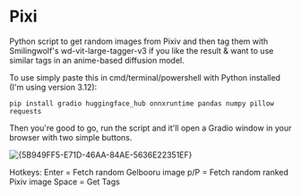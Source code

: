 # Pixi
Python script to get random images from Pixiv and then tag them with Smilingwolf's wd-vit-large-tagger-v3 if you like the result &amp; want to use similar tags in an anime-based diffusion model.

To use simply paste this in cmd/terminal/powershell with Python installed (I'm using version 3.12):


```pip install gradio huggingface_hub onnxruntime pandas numpy pillow requests```


Then you're good to go, run the script and it'll open a Gradio window in your browser with two simple buttons.

![{5B949FF5-E71D-46AA-84AE-5636E22351EF}](https://github.com/user-attachments/assets/04579527-7ba6-4656-9475-39533f217891)


Hotkeys:
Enter = Fetch random Gelbooru image
p/P = Fetch random ranked Pixiv image
Space = Get Tags
